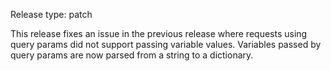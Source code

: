 Release type: patch

This release fixes an issue in the previous release where requests using query params did not support passing variable values. Variables passed by query params are now parsed from a string to a dictionary.

